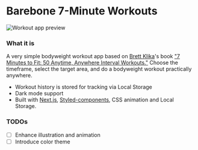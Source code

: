 # Barebone 7-Minute Workouts

![Workout app preview](https://workout.bald.design/og-workout.jpg)

### What it is

A very simple bodyweight workout app based on [Brett Klika](https://twitter.com/bklika)'s book ["7 Minutes to Fit: 50 Anytime, Anywhere Interval Workouts."](https://www.amazon.com/Minutes-Fit-Anywhere-Interval-Workouts/dp/1452138478/) Choose the timeframe, select the target area, and do a bodyweight workout practically anywhere.

- Workout history is stored for tracking via Local Storage
- Dark mode support
- Built with [Next.js](https://nextjs.org/), [Styled-components](https://www.styled-components.com/), CSS animation and Local Storage.

### TODOs

- [ ] Enhance illustration and animation
- [ ] Introduce color theme
